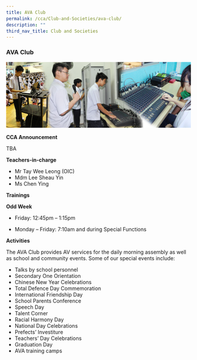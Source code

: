 ```yaml
---
title: AVA Club
permalink: /cca/Club-and-Societies/ava-club/
description: ""
third_nav_title: Club and Societies
---
```

### AVA Club

<img src="/images/cca1.png" style="width:90%, align:left">

**CCA Announcement**

TBA

**Teachers-in-charge**

*   Mr Tay Wee Leong&nbsp;(OIC)
*   Mdm Lee Sheau Yin
*   Ms Chen Ying

**Trainings**

**Odd Week**  
* Friday:  12:45pm – 1:15pm

* Monday – Friday: 7:10am and during Special Functions

**Activities**

The AVA Club provides AV services for the daily morning assembly as well as school and community events. Some of our special events include:

*   Talks by school personnel
*   Secondary One Orientation
*   Chinese New Year Celebrations
*   Total Defence Day Commemoration
*   International Friendship Day
*   School Parents Conference
*   Speech Day
*   Talent Corner
*   Racial Harmony Day
*   National Day Celebrations
*   Prefects’ Investiture
*   Teachers’ Day Celebrations
*   Graduation Day
*   AVA training camps